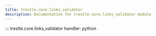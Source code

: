 ```yaml
---
title: trestle.core.links_validator
description: Documentation for trestle.core.links_validator module
---
```


::: trestle.core.links_validator
handler: python
